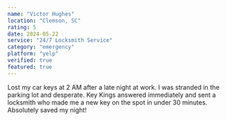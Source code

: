 ```yaml
---
name: "Victor Hughes"
location: "Clemson, SC"
rating: 5
date: 2024-05-22
service: "24/7 Locksmith Service"
category: "emergency"
platform: "yelp"
verified: true
featured: true
---
```


Lost my car keys at 2 AM after a late night at work. I was stranded in the parking lot and desperate. Key Kings answered immediately and sent a locksmith who made me a new key on the spot in under 30 minutes. Absolutely saved my night!
